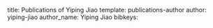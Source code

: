 title: Publications of Yiping Jiao
template: publications-author
author: yiping-jiao
author_name: Yiping Jiao
bibkeys: 